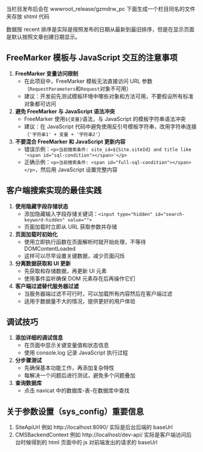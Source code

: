 当栏目发布后会在 wwwroot_release/gzmdrw_pc 下面生成一个栏目同名的文件夹存放 shtml 代码

数据按 recent 排序是实际是按照发布的日期从最新到最旧排序，但是在显示页面是默认按照文章创建日期显示。

## FreeMarker 模板与 JavaScript 交互的注意事项

1. **FreeMarker 变量访问限制**
   - 在此项目中，FreeMarker 模板无法直接访问 URL 参数（`RequestParameters`和`Request`对象不可用）
   - 建议：开发前先测试模板环境中哪些对象和方法可用，不要假设所有标准对象都可访问
2. **避免 FreeMarker 与 JavaScript 语法冲突**
   - FreeMarker 使用`${变量}`语法，与 JavaScript 的模板字符串语法冲突
   - 建议：在 JavaScript 代码中避免使用反引号模板字符串，改用字符串连接（`'字符串1' + 变量 + '字符串2'`）
3. **不要混合 FreeMarker 和 JavaScript 更新内容**
   - 错误示例：`<p>当前搜索条件: site_id=${Site.siteId} and title like '<span id="sql-condition"></span>'</p>`
   - 正确示例：`<p>当前搜索条件: <span id="full-sql-condition"></span></p>`，然后用 JavaScript 设置完整内容

## 客户端搜索实现的最佳实践

1. **使用隐藏字段存储状态**
   - 添加隐藏输入字段存储关键词：`<input type="hidden" id="search-keyword-hidden" value="">`
   - 页面加载时立即从 URL 获取参数并存储
2. **页面加载时初始化**
   - 使用立即执行函数在页面解析时就开始处理，不等待 DOMContentLoaded
   - 这样可以尽早设置关键数据，减少页面闪烁
3. **分离数据获取和 UI 更新**
   - 先获取和存储数据，再更新 UI 元素
   - 使用事件监听确保 DOM 元素存在后再操作它们
4. **客户端过滤替代服务器过滤**
   - 当服务器端过滤不可行时，可以加载所有内容然后在客户端过滤
   - 适用于数据量不大的情况，提供更好的用户体验

## 调试技巧

1. **添加详细的调试信息**
   - 在页面中显示关键变量值和状态信息
   - 使用 console.log 记录 JavaScript 执行过程
2. **分步骤测试**
   - 先确保基本功能工作，再添加复杂特性
   - 每解决一个问题后进行测试，避免多个问题叠加
3. **查询数据库**
   - 点击 navicat 中的数据库-表-在数据库中查找

## 关于参数设置（sys_config）重要信息

1. SiteApiUrl 例如 http://localhost:8090/ 实际是后台后端的 baseUrl
2. CMSBackendContext 例如 http://localhost/dev-api/ 实际是客户端访问后台时候得到的 html 页面中的 js 对前端发出的请求的 baseUrl
